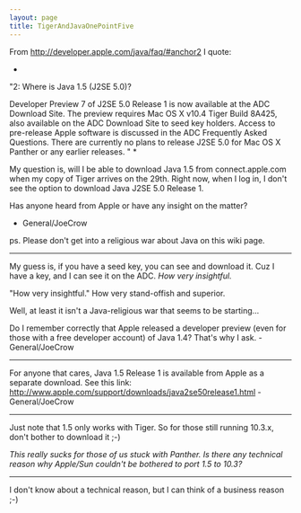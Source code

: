 ```yaml
---
layout: page
title: TigerAndJavaOnePointFive
---
```


From http://developer.apple.com/java/faq/#anchor2 I quote:

*
"2: Where is Java 1.5 (J2SE 5.0)?

Developer Preview 7 of J2SE 5.0 Release 1 is now available at the ADC Download Site. The preview requires Mac OS X v10.4 Tiger Build 8A425, also available on the ADC Download Site to seed key holders.  Access to pre-release Apple software is discussed in the ADC Frequently Asked Questions.  There are currently no plans to release J2SE 5.0 for Mac OS X Panther or any earlier releases. "
*


My question is, will I be able to download Java 1.5 from connect.apple.com when my copy of Tiger arrives on the 29th.  Right now, when I log in, I don't see the option to download Java J2SE 5.0 Release 1.

Has anyone heard from Apple or have any insight on the matter?

- General/JoeCrow

ps.  Please don't get into a religious war about Java on this wiki page.

----

My guess is, if you have a seed key, you can see and download it. Cuz I have a key, and I can see it on the ADC. *How very insightful.*

"How very insightful." How very stand-offish and superior.

Well, at least it isn't a Java-religious war that seems to be starting...

Do I remember correctly that Apple released a developer preview (even for those with a free developer account) of Java 1.4?  That's why I ask.  -General/JoeCrow

----

For anyone that cares, Java 1.5 Release 1 is available from Apple as a separate download.  See this link: http://www.apple.com/support/downloads/java2se50release1.html -General/JoeCrow

----

Just note that 1.5 only works with Tiger. So for those still running 10.3.x, don't bother to download it ;-)

*This really sucks for those of us stuck with Panther. Is there any technical reason why Apple/Sun couldn't be bothered to port 1.5 to 10.3?*

----

I don't know about a technical reason, but I can think of a business reason ;-)
